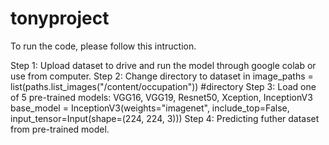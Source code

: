 # tonyproject

To run the code, please follow this intruction.

Step 1: Upload dataset to drive and run the model through google colab or use from computer.
Step 2: Change directory to dataset in 
  image_paths = list(paths.list_images("/content/occupation")) #directory
Step 3: Load one of 5 pre-trained models: VGG16, VGG19, Resnet50, Xception, InceptionV3
  base_model = InceptionV3(weights="imagenet", include_top=False, input_tensor=Input(shape=(224, 224, 3)))
Step 4: Predicting futher dataset from pre-trained model.
